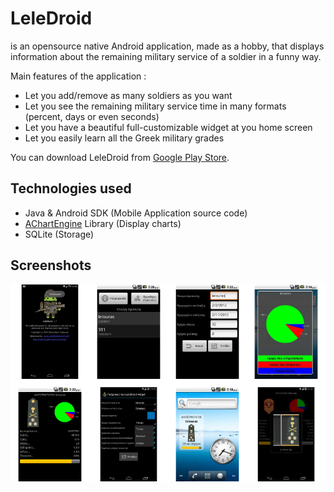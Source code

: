 # LeleDroid

is an opensource native Android application, made as a hobby, that displays information about the 
remaining military service of a soldier in a funny way.

Main features of the application :

* Let you add/remove as many soldiers as you want
* Let you see the remaining military service time in many formats (percent, days or even seconds)
* Let you have a beautiful full-customizable widget at you home screen
* Let you easily learn all the Greek military grades

You can download LeleDroid from [Google Play Store](https://play.google.com/store/apps/details?id=com.vasilakos.LeleDroid). 

## Technologies used

* Java & Android SDK (Mobile Application source code)
* [AChartEngine](http://www.achartengine.org/) Library (Display charts)
* SQLite (Storage)

## Screenshots

![LeleDroid](screenshots/overview.png?raw=true)

